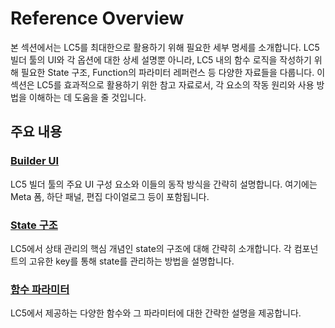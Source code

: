 # Reference Overview

본 섹션에서는 LC5를 최대한으로 활용하기 위해 필요한 세부 명세를 소개합니다. LC5 빌더 툴의 UI와 각 옵션에 대한 상세 설명뿐 아니라, LC5 내의 함수 로직을 작성하기 위해 필요한 State 구조, Function의 파라미터 레퍼런스 등 다양한 자료들을 다룹니다. 이 섹션은 LC5를 효과적으로 활용하기 위한 참고 자료로서, 각 요소의 작동 원리와 사용 방법을 이해하는 데 도움을 줄 것입니다.

## 주요 내용

### [Builder UI](builder_ui.md)

LC5 빌더 툴의 주요 UI 구성 요소와 이들의 동작 방식을 간략히 설명합니다. 여기에는 Meta 폼, 하단 패널, 편집 다이얼로그 등이 포함됩니다.

### [State 구조](state.md)

LC5에서 상태 관리의 핵심 개념인 state의 구조에 대해 간략히 소개합니다. 각 컴포넌트의 고유한 key를 통해 state를 관리하는 방법을 설명합니다.

### [함수 파라미터](function.md)

LC5에서 제공하는 다양한 함수와 그 파라미터에 대한 간략한 설명을 제공합니다.
